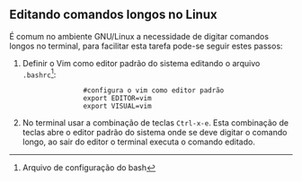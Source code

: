 Editando comandos longos no Linux
---------------------------------

É comum no ambiente GNU/Linux a necessidade de digitar comandos longos
no terminal, para facilitar esta tarefa pode-se seguir estes passos:

1.  Definir o Vim como editor padrão do sistema editando o arquivo
    `.bashrc`[^1]:

                       #configura o vim como editor padrão
                       export EDITOR=vim
                       export VISUAL=vim


2.  No terminal usar a combinação de teclas `Ctrl-x-e`.
    Esta combinação de teclas abre o editor padrão do sistema onde se
    deve digitar o comando longo, ao sair do editor o terminal executa o
    comando editado.

[^1]: Arquivo de configuração do bash
